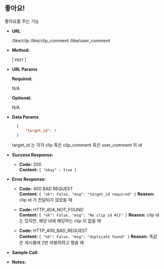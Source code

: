 **좋아요!**
----
  좋아요를 주는 기능 

* **URL**

  /like/clip
  /like/clip_comment
  /like/user_comment

* **Method:**
  
  | `POST` |
  
*  **URL Params**

   **Required:**
 
   N/A

   **Optional:**
 
   N/A

* **Data Params**
    
    ```json
      {
          "target_id": 3
      }
    ```
    target_id 는 각각 clip 혹은 clip_comment 혹은 user_comment 의 id

* **Success Response:**
  
  * **Code:** 200 <br />
    **Content:** `{ "okay" : true }`
 
* **Error Response:**

  * **Code:** 400 BAD REQUEST <br />
    **Content:** `{ "ok": False, "msg": "target_id required" }`
    **Reason:** clip id 가 전달되지 않았을 때
    
  * **Code:** HTTP_404_NOT_FOUND <br />
    **Content:** `{ "ok": False, "msg": "No clip id #{}" }`
    **Reason:** clip id는 있지만, 해당 id에 해당하는 clip 이 없을 때    
    
  * **Code:** HTTP_400_BAD_REQUEST <br />
    **Content:** `{ "ok": False, "msg": "duplicate found" }`
    **Reason:** 똑같은 게시물에 2번 따봉하려고 했을 때

* **Sample Call:**


* **Notes:**


